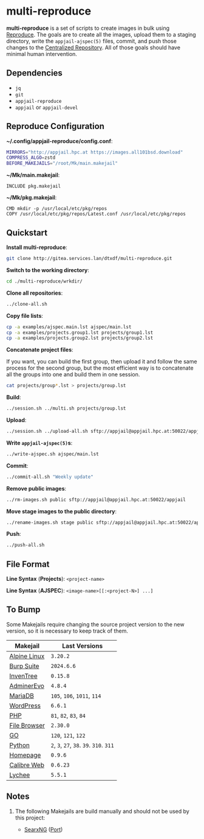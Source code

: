 # multi-reproduce

**multi-reproduce** is a set of scripts to create images in bulk using [Reproduce](https://github.com/DtxdF/reproduce). The goals are to create all the images, upload them to a staging directory, write the `appjail-ajspec(5)` files, commit, and push those changes to the [Centralized Repository](https://github.com/AppJail-makejails). All of those goals should have minimal human intervention.

## Dependencies

* `jq`
* `git`
* `appjail-reproduce`
* `appjail` or `appjail-devel`

## Reproduce Configuration

**~/.config/appjail-reproduce/config.conf**:

```sh
MIRRORS="http://appjail.hpc.at https://images.all101bsd.download"
COMPRESS_ALGO=zstd
BEFORE_MAKEJAILS="/root/Mk/main.makejail"
```

**~/Mk/main.makejail**:

```
INCLUDE pkg.makejail
```

**~/Mk/pkg.makejail**:

```
CMD mkdir -p /usr/local/etc/pkg/repos
COPY /usr/local/etc/pkg/repos/Latest.conf /usr/local/etc/pkg/repos
```

## Quickstart

**Install multi-reproduce**:

```sh
git clone http://gitea.services.lan/dtxdf/multi-reproduce.git
```

**Switch to the working directory**:

```sh
cd ./multi-reproduce/wrkdir/
```

**Clone all repositories**:

```sh
../clone-all.sh
```

**Copy file lists**:

```sh
cp -a examples/ajspec.main.lst ajspec/main.lst
cp -a examples/projects.group1.lst projects/group1.lst
cp -a examples/projects.group2.lst projects/group2.lst
```

**Concatenate project files**:

If you want, you can build the first group, then upload it and follow the same process for the second group, but the most efficient way is to concatenate all the groups into one and build them in one session.

```sh
cat projects/group*.lst > projects/group.lst
```

**Build**:

```sh
../session.sh ../multi.sh projects/group.lst
```

**Upload**:

```sh
../session.sh ../upload-all.sh sftp://appjail@appjail.hpc.at:50022/appjail/stage
```

**Write `appjail-ajspec(5)`s**:

```sh
../write-ajspec.sh ajspec/main.lst
```

**Commit**:

```sh
../commit-all.sh "Weekly update"
```

**Remove public images**:

```sh
../rm-images.sh public sftp://appjail@appjail.hpc.at:50022/appjail
```

**Move stage images to the public directory**:

```sh
../rename-images.sh stage public sftp://appjail@appjail.hpc.at:50022/appjail
```

**Push**:

```sh
../push-all.sh
```

## File Format

**Line Syntax** (**Projects**): `<project-name>`

**Line Syntax** (**AJSPEC**): `<image-name>[[:<project-N>] ...]`

## To Bump

Some Makejails require changing the source project version to the new version, so it is necessary to keep track of them.

| Makejail | Last Versions |
| --- | --- |
| [Alpine Linux](https://github.com/AppJail-makejails/alpine-linux) | `3.20.2` |
| [Burp Suite](https://github.com/AppJail-makejails/burpsuite) | `2024.6.6` |
| [InvenTree](https://github.com/AppJail-makejails/inventree) | `0.15.8` |
| [AdminerEvo](https://github.com/AppJail-makejails/adminerevo) | `4.8.4` |
| [MariaDB](https://github.com/AppJail-makejails/mariadb) | `105`, `106`, `1011`, `114` |
| [WordPress](https://github.com/AppJail-makejails/wordpress) | `6.6.1` |
| [PHP](https://github.com/AppJail-makejails/php) | `81`, `82`, `83`, `84` |
| [File Browser](https://github.com/AppJail-makejails/filebrowser) | `2.30.0` |
| [GO](https://github.com/AppJail-makejails/go) | `120`, `121`, `122` |
| [Python](https://github.com/AppJail-makejails/python) | `2`, `3`, `27`, `38`. `39`. `310`. `311` |
| [Homepage](https://github.com/AppJail-makejails/homepage) | `0.9.6` |
| [Calibre Web](https://github.com/AppJail-makejails/calibreweb) | `0.6.23` |
| [Lychee](https://github.com/AppJail-makejails/lychee) | `5.5.1` |

## Notes

1. The following Makejails are build manually and should not be used by this project:

    * [SearxNG](https://github.com/AppJail-makejails/searxng) ([Port](https://github.com/DtxdF/searxng-port))